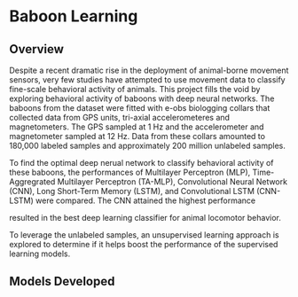 # Baboon Learning

## Overview

Despite a recent dramatic rise in the deployment of animal-borne movement sensors, very few studies have attempted to use movement data to classify fine-scale behavioral activity of animals. This project fills the void by exploring behavioral activity of baboons with deep neural networks. The baboons from the dataset were fitted with e-obs biologging collars that collected data from GPS units, tri-axial accelerometeres and magnetometers. The GPS sampled at 1 Hz and the accelerometer and magnetometer sampled at 12 Hz. Data from these collars amounted to 180,000 labeled samples and approximately 200 million unlabeled samples. 

To find the optimal deep nerual network to classify behavioral activity of these baboons, the performances of Multilayer Perceptron (MLP), Time-Aggregrated Multilayer Perceptron (TA-MLP), Convolutional Neural Network (CNN), Long Short-Term Memory (LSTM), and Convolutional LSTM (CNN-LSTM) were compared. The CNN attained the highest performance 


resulted in the best deep learning classifier for animal locomotor behavior.

To leverage the unlabeled samples, an unsupervised learning approach is explored to determine if it helps boost the performance of the supervised learning models. 


## Models Developed


